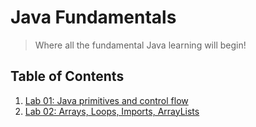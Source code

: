 # Java Fundamentals
> Where all the fundamental Java learning will begin!

## Table of Contents

1. [Lab 01: Java primitives and control flow](https://github.com/CClemensJr/java-fundamentals/tree/master/basics/)
1. [Lab 02: Arrays, Loops, Imports, ArrayLists](https://github.com/CClemensJr/java-fundamentals/tree/master/basiclibrary/)